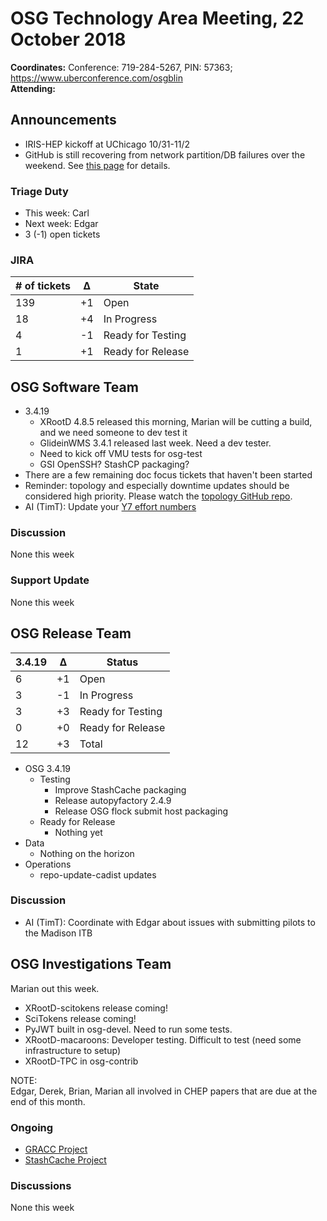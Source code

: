 # OSG Technology Area Meeting, 22 October 2018

**Coordinates:** Conference: 719-284-5267, PIN: 57363; <https://www.uberconference.com/osgblin>  
**Attending:**   


## Announcements

- IRIS-HEP kickoff at UChicago 10/31-11/2
- GitHub is still recovering from network partition/DB failures over the weekend.
  See [this page](https://status.github.com/messages) for details.

### Triage Duty

-   This week: Carl
-   Next week: Edgar
-   3 (-1) open tickets


### JIRA

| # of tickets | &Delta; | State             |
|------------ |------- |----------------- |
| 139          | +1      | Open              |
| 18           | +4      | In Progress       |
| 4            | -1      | Ready for Testing |
| 1            | +1      | Ready for Release |


## OSG Software Team

-   3.4.19  
    -   XRootD 4.8.5 released this morning, Marian will be cutting a build, and we need someone to dev test it
    -   GlideinWMS 3.4.1 released last week. Need a dev tester.
    -   Need to kick off VMU tests for osg-test
    -   GSI OpenSSH? StashCP packaging?
-   There are a few remaining doc focus tickets that haven't been started
-   Reminder: topology and especially downtime updates should be considered high priority. Please watch the [topology GitHub repo](https://github.com/opensciencegrid/topology).
-   AI (TimT): Update your [Y7 effort numbers](https://docs.google.com/spreadsheets/d/1Rm7Mw6dQqxtQF_xsfj8N4ySYGoBGjEE6TuIZFWOp-5k/edit?usp=sharing)


### Discussion

None this week  


### Support Update

None this week  


## OSG Release Team

| 3.4.19 | &Delta; | Status            |
|------ |------- |----------------- |
| 6      | +1      | Open              |
| 3      | -1      | In Progress       |
| 3      | +3      | Ready for Testing |
| 0      | +0      | Ready for Release |
| 12     | +3      | Total             |

-   OSG 3.4.19  
    -   Testing  
        -   Improve StashCache packaging
        -   Release autopyfactory 2.4.9
        -   Release OSG flock submit host packaging
    -   Ready for Release  
        -   Nothing yet
-   Data  
    -   Nothing on the horizon
-   Operations  
    -   repo-update-cadist updates


### Discussion

-   AI (TimT): Coordinate with Edgar about issues with submitting pilots to the Madison ITB


## OSG Investigations Team

Marian out this week.  

-   XRootD-scitokens release coming!
-   SciTokens release coming!
-   PyJWT built in osg-devel.  Need to run some tests.
-   XRootD-macaroons: Developer testing.  Difficult to test (need some infrastructure to setup)
-   XRootD-TPC in osg-contrib

NOTE:  
Edgar, Derek, Brian, Marian all involved in CHEP papers that are due at the end of this month.  


### Ongoing

-   [GRACC Project](https://opensciencegrid.atlassian.net/projects/GRACC)
-   [StashCache Project](http://opensciencegrid.org/docs/data/stashcache/overview/)


### Discussions

None this week
